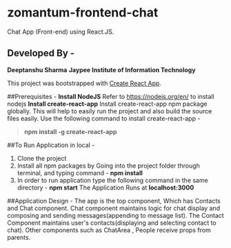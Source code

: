 # zomantum-frontend-chat
Chat App (Front-end) using React.JS.

## Developed By - 
**Deeptanshu Sharma**
**Jaypee Institute of Information Technology**


This project was bootstrapped with [Create React App](https://github.com/facebook/create-react-app).

##Prerequisites - 
**Install NodeJS**
Refer to https://nodejs.org/en/ to install nodejs
**Install create-react-app**
Install create-react-app npm package globally. This will help to easily run the project and also build the source files easily. Use the following command to install create-react-app - 
> **npm install -g create-react-app**


##To Run Application in local -
1. Clone the project
2. Install all npm packages by Going into the project folder through terminal, and typing command - **npm install**
3. In order to run application type the following command in the same directory - **npm start**
The Application Runs at **localhost:3000**

##Application Design - 
The app is the top component, Which has Contacts and Chat component.
Chat component maintains logic for chat display and composing and sending messages(appending to message list).
The Contact Component maintains user's contacts(displaying and selecting contact to chat).
Other components such as ChatArea , People receive props from parents.
